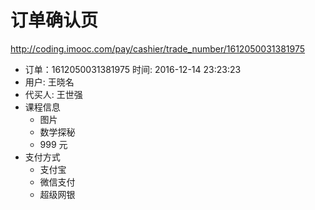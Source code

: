 # 订单确认页
http://coding.imooc.com/pay/cashier/trade_number/1612050031381975

+  订单：1612050031381975  时间: 2016-12-14 23:23:23
+  用户: 王晓名   
+  代买人: 王世强 
+  课程信息
    + 图片
    + 数学探秘
    + 999 元
+ 支付方式
    + 支付宝
    + 微信支付
    + 超级网银
    